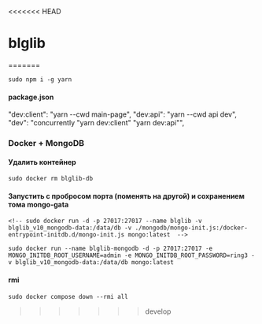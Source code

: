<<<<<<< HEAD
# blglib
=======

```
sudo npm i -g yarn
```

#### package.json
  "dev:client": "yarn --cwd main-page",
  "dev:api": "yarn --cwd api dev",
  "dev": "concurrently \"yarn dev:client\" \"yarn dev:api\"",

### Docker + MongoDB

#### Удалить контейнер

```
sudo docker rm blglib-db
```

#### Запустить с пробросом порта (поменять на другой) и сохранением тома mongo-gata
```
<!-- sudo docker run -d -p 27017:27017 --name blglib -v blglib_v10_mongodb-data:/data/db -v ./mongodb/mongo-init.js:/docker-entrypoint-initdb.d/mongo-init.js mongo:latest  -->

sudo docker run --name blglib-mongodb -d -p 27017:27017 -e MONGO_INITDB_ROOT_USERNAME=admin -e MONGO_INITDB_ROOT_PASSWORD=ring3 -v blglib_v10_mongodb-data:/data/db mongo:latest  
```

#### rmi
```
sudo docker compose down --rmi all
```


>>>>>>> develop
